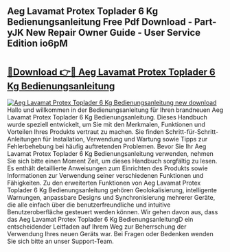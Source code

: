 ## Aeg Lavamat Protex Toplader 6 Kg Bedienungsanleitung Free Pdf Download - Part-yJK New Repair Owner Guide - User Service Edition io6pM

# <h2><a href="http://df46og.blite.top/?on=Aeg+Lavamat+Protex+Toplader+6+Kg+Bedienungsanleitung">🔗Download 👉🔴 Aeg Lavamat Protex Toplader 6 Kg Bedienungsanleitung</a></h2>

[![Aeg Lavamat Protex Toplader 6 Kg Bedienungsanleitung new download](https://i.imgur.com/lujVjoI.png)](http://df46og.blite.top/?on=Aeg+Lavamat+Protex+Toplader+6+Kg+Bedienungsanleitung)
Hallo und willkommen in der Bedienungsanleitung für Ihren brandneuen Aeg Lavamat Protex Toplader 6 Kg Bedienungsanleitung. Dieses Handbuch wurde speziell entwickelt, um Sie mit den Merkmalen, Funktionen und Vorteilen Ihres Produkts vertraut zu machen. Sie finden Schritt-für-Schritt-Anleitungen für Installation, Verwendung und Wartung sowie Tipps zur Fehlerbehebung bei häufig auftretenden Problemen. Bevor Sie Ihr Aeg Lavamat Protex Toplader 6 Kg Bedienungsanleitung verwenden, nehmen Sie sich bitte einen Moment Zeit, um dieses Handbuch sorgfältig zu lesen. Es enthält detaillierte Anweisungen zum Einrichten des Produkts sowie Informationen zur Verwendung seiner verschiedenen Funktionen und Fähigkeiten. Zu den erweiterten Funktionen von Aeg Lavamat Protex Toplader 6 Kg Bedienungsanleitung gehören Geolokalisierung, intelligente Warnungen, anpassbare Designs und Synchronisierung mehrerer Geräte, die alle einfach über die benutzerfreundliche und intuitive Benutzeroberfläche gesteuert werden können. Wir gehen davon aus, dass das Aeg Lavamat Protex Toplader 6 Kg BedienungsanleitungD ein entscheidender Leitfaden auf Ihrem Weg zur Beherrschung der Verwendung Ihres neuen Geräts war. Bei Fragen oder Bedenken wenden Sie sich bitte an unser Support-Team.
